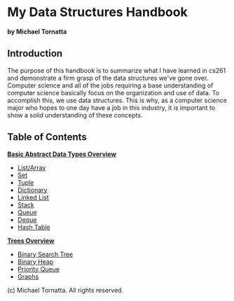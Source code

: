 # My Data Structures Handbook

**by Michael Tornatta**

## Introduction

The purpose of this handbook is to summarize what I have learned in cs261 and demonstrate a firm grasp of the data structures we've gone over. Computer science and all of the jobs requiring a base understanding of computer science basically focus on the organization and use of data. To accomplish this, we use data structures. This is why, as a computer science major who hopes to one day have a job in this industry, it is important to show a solid understanding of these concepts.

## Table of Contents

[**Basic Abstract Data Types Overview**](basic_adt_overview.md)
* [List/Array](list.md)
* [Set](set.md)
* [Tuple](tuple.md)
* [Dictionary](dictionary.md)
* [Linked List](linked_list.md)
* [Stack](stack.md)
* [Queue](queue.md)
* [Deque](deque.md)
* [Hash Table](hash_table.md)

[**Trees Overview**](trees_overview.md)
* [Binary Search Tree](bst.md)
* [Binary Heap](heap.md)
* [Priority Queue](priority_queue.md)
* [Graphs](graphs.md)

(c) Michael Tornatta. All rights reserved.
